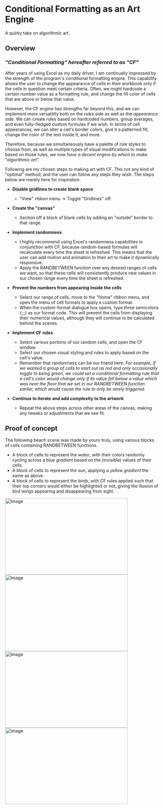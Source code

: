 # **Conditional Formatting as an Art Engine**

A quirky take on algorithmic art.

## Overview

### _"Conditional Formatting" hereafter referred to as "CF"_

After years of using Excel as my daily driver, I am continually impressed by the strength of the program's conditional formatting engine. This capability allows the user to change the appearance of cells in their workbook only if the cells in question meet certain criteria. Often, we might hardcode a certain number value as a formatting rule, and change the fill color of cells that are above or below that value.

However, the CF engine has strengths far beyond this, and we can implement more versatility both on the _rules_ side as well as the _appearance_ side. We can create rules based on hardcoded numbers, group averages, and even fully-fledged custom formulas if we wish. In terms of cell appearances, we can alter a cell's border colors, give it a patterned fill, change the color of the text inside it, and more. 

Therefore, because we simultaneously have a palette of rule styles to choose from, as well as multiple types of visual modifications to make based on those rules, _we now have a decent engine by which to make "algorithmic art"._

Following are my chosen steps to making art with CF. This not any kind of "optimal" method, and the user can follow any steps they wish. The steps below are merely here for inspiration.

- **Disable gridlines to create blank space**
    - "View" ribbon menu -> Toggle "Gridlines" off.

- **Create the "canvas"**
    - Section off a block of blank cells by adding an "outside" border to that range.

- **Implement randomness**
    - I highly recommend using Excel's randomness capabilities in conjunction with CF, because random-based formulas will recalculate every time the sheet is refreshed. This means that the user can add motion and animation to their art to make it dynamically responsive.
    - Apply the RANDBETWEEN function over any desired ranges of cells we want, so that these cells will consistently produce new values in our chosen range every time the sheet is refreshed.

- **Prevent the numbers from appearing inside the cells**
    - Select our range of cells, move to the "Home" ribbon menu, and open the menu of cell formats to apply a custom format.
    - When the custom-format dialogue box opens, type three semicolons (;;;) as our format code. This will prevent the cells from displaying their numerical values, although they will continue to be calculated behind the scenes.

- **Implement CF rules**
    - Select various portions of our random cells, and open the CF window.
    - Select our chosen visual styling and rules to apply based on the cell's value.
    - Remember that randomness can be our friend here. _For example, if we wanted a group of cells to start out as red and only occasionally toggle to being green, we could set a conditional formatting rule that a cell's color would change only if its value fell below a value which was near the floor that we set in our RANDBETWEEN function earlier, which would cause the rule to only be rarely triggered._

- **Continue to iterate and add complexity to the artwork**
    - Repeat the above steps across other areas of the canvas, making any tweaks or adjustments that we see fit.

## Proof of concept

The following beach scene was made by yours truly, using various blocks of cells containing RANDBETWEEN functions.
- A block of cells to represent the _water_, with their colors randomly cycling across a _blue gradient_ based on the (invisible) values of their cells.
- A block of cells to represent the _sun_, applying a _yellow gradient_ the same as above.
- A block of cells to represent the _birds_, with CF rules applied such that their top corners would either be highlighted or not, giving the illusion of bird wings appearing and disappearing from sight.

<img width="400" height="250" alt="Image" src="https://github.com/user-attachments/assets/e96fb603-cc6b-41aa-8b72-773ce140fa53" />

<img width="400" height="250" alt="Image" src="https://github.com/user-attachments/assets/ba3fbfe2-441a-49be-a07f-c9843d5d6b2a" />

<img width="400" height="250" alt="Image" src="https://github.com/user-attachments/assets/cb615946-a351-4076-9feb-922b01ef5d0b" />

<img width="400" height="250" alt="Image" src="https://github.com/user-attachments/assets/c04882f3-c086-4245-9602-e35ff68cb523" />
